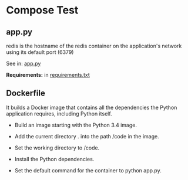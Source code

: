 # Compose Test 

## app.py

redis is the hostname of the redis container on the
application's network using its default port (6379)

See in: [app.py](app.py)

**Requirements:** in [requirements.txt](requirements.txt)

## Dockerfile

It builds a Docker image that contains all the
dependencies the Python application requires, including
Python itself.

* Build an image starting with the Python 3.4 image.

* Add the current directory . into the path /code
in the image.

* Set the working directory to /code.

* Install the Python dependencies.

* Set the default command for the container to
python app.py.